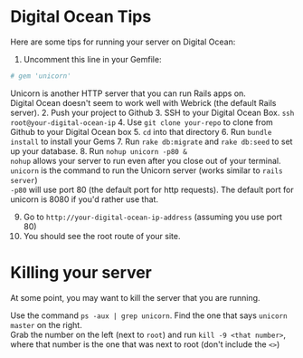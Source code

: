 # Digital Ocean Tips

Here are some tips for running your server on Digital Ocean:

1. Uncomment this line in your Gemfile:

```rb
# gem 'unicorn'
```
Unicorn is another HTTP server that you can run Rails apps on.  
Digital Ocean doesn't seem to work well with Webrick (the default Rails server).
2. Push your project to Github
3. SSH to your Digital Ocean Box.
`ssh root@your-digital-ocean-ip`
4. Use `git clone your-repo` to clone from Github to your Digital Ocean box
5. `cd` into that directory
6. Run `bundle install` to install your Gems
7. Run `rake db:migrate` and `rake db:seed` to set up your database.
8. Run `nohup unicorn -p80 &`  
`nohup` allows your server to run even after you close out of your terminal.  
`unicorn` is the command to run the Unicorn server (works similar to `rails server`)  
`-p80` will use port 80 (the default port for http requests).  The default port for unicorn is 8080 if you'd rather use that.

9. Go to `http://your-digital-ocean-ip-address` (assuming you use port 80)
10. You should see the root route of your site.

# Killing your server

At some point, you may want to kill the server that you are running.

Use the command `ps -aux | grep unicorn`.  Find the one that says `unicorn master` on the right.  
Grab the number on the left (next to `root`) and run `kill -9 <that number>`, where that number is the one that was next to root (don't include the `<>`)
